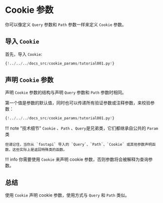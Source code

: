 # Cookie 参数

你可以像定义 `Query` 参数和 `Path` 参数一样来定义 `Cookie` 参数。

## 导入 `Cookie`

首先，导入 `Cookie`:

```Python hl_lines="3"
{!../../../docs_src/cookie_params/tutorial001.py!}
```

## 声明 `Cookie` 参数

声明 `Cookie` 参数的结构与声明 `Query` 参数和 `Path` 参数时相同。

第一个值是参数的默认值，同时也可以传递所有验证参数或注释参数，来校验参数：


```Python hl_lines="9"
{!../../../docs_src/cookie_params/tutorial001.py!}
```

!!! note "技术细节"
    `Cookie` 、`Path` 、`Query`是兄弟类，它们都继承自公共的 `Param` 类

    但请记住，当你从 `fastapi` 导入的 `Query`、`Path`、`Cookie` 或其他参数声明函数，这些实际上是返回特殊类的函数。

!!! info
    你需要使用 `Cookie` 来声明 cookie 参数，否则参数将会被解释为查询参数。

## 总结

使用 `Cookie` 声明 cookie 参数，使用方式与 `Query` 和 `Path` 类似。
